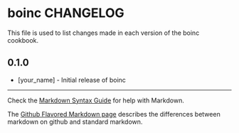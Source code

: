 # boinc CHANGELOG

This file is used to list changes made in each version of the boinc cookbook.

## 0.1.0
- [your_name] - Initial release of boinc

- - -
Check the [Markdown Syntax Guide](http://daringfireball.net/projects/markdown/syntax) for help with Markdown.

The [Github Flavored Markdown page](http://github.github.com/github-flavored-markdown/) describes the differences between markdown on github and standard markdown.
